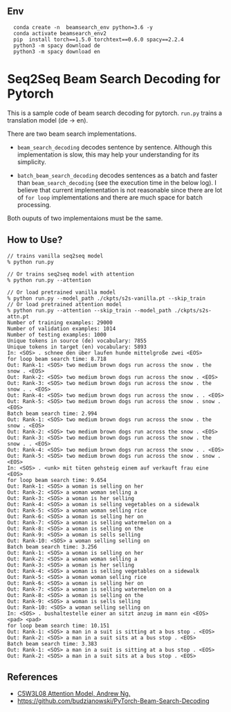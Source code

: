 ## Env 

      conda create -n  beamsearch_env python=3.6 -y
      conda activate beamsearch_env2
      pip  install torch==1.5.0 torchtext==0.6.0 spacy==2.2.4
      python3 -m spacy download de
      python3 -m spacy download en


# Seq2Seq Beam Search Decoding for Pytorch
This is a sample code of beam search decoding for pytorch. `run.py` trains a translation model (de -> en). 

There are two beam search implementations.
- `beam_search_decoding` decodes sentence by sentence. Although this implementation is slow, this may help your understanding for its simplicity.

- `batch_beam_search_decoding` decodes sentences as a batch and faster than `beam_search_decoding` (see the execution time in the below log). I believe that current implementation is not reasonable since there are lot of `for loop` implementations and there are much space for batch processing.

Both ouputs of two implementaions must be the same.


## How to Use?
```
// trains vanilla seq2seq model
% python run.py

// Or trains seq2seq model with attention
% python run.py --attention

// Or load pretrained vanilla model
% python run.py --model_path ./ckpts/s2s-vanilla.pt --skip_train
// Or load pretrained attention model
% python run.py --attention --skip_train --model_path ./ckpts/s2s-attn.pt
Number of training examples: 29000
Number of validation examples: 1014
Number of testing examples: 1000
Unique tokens in source (de) vocabulary: 7855
Unique tokens in target (en) vocabulary: 5893
In: <SOS> . schnee den über laufen hunde mittelgroße zwei <EOS>
for loop beam search time: 8.718
Out: Rank-1: <SOS> two medium brown dogs run across the snow . the snow . <EOS>
Out: Rank-2: <SOS> two medium brown dogs run across the snow . <EOS>
Out: Rank-3: <SOS> two medium brown dogs run across the snow . the snow . . <EOS>
Out: Rank-4: <SOS> two medium brown dogs run across the snow . . <EOS>
Out: Rank-5: <SOS> two medium brown dogs run across the snow . snow . <EOS>
Batch beam search time: 2.994
Out: Rank-1: <SOS> two medium brown dogs run across the snow . the snow . <EOS>
Out: Rank-2: <SOS> two medium brown dogs run across the snow . <EOS>
Out: Rank-3: <SOS> two medium brown dogs run across the snow . the snow . . <EOS>
Out: Rank-4: <SOS> two medium brown dogs run across the snow . . <EOS>
Out: Rank-5: <SOS> two medium brown dogs run across the snow . snow . <EOS>
In: <SOS> . <unk> mit tüten gehsteig einem auf verkauft frau eine <EOS>
for loop beam search time: 9.654
Out: Rank-1: <SOS> a woman is selling on her
Out: Rank-2: <SOS> a woman woman selling a
Out: Rank-3: <SOS> a woman is her selling
Out: Rank-4: <SOS> a woman is selling vegetables on a sidewalk
Out: Rank-5: <SOS> a woman woman selling rice
Out: Rank-6: <SOS> a woman is selling her on
Out: Rank-7: <SOS> a woman is selling watermelon on a
Out: Rank-8: <SOS> a woman is selling on the
Out: Rank-9: <SOS> a woman is sells selling
Out: Rank-10: <SOS> a woman selling selling on
Batch beam search time: 3.256
Out: Rank-1: <SOS> a woman is selling on her
Out: Rank-2: <SOS> a woman woman selling a
Out: Rank-3: <SOS> a woman is her selling
Out: Rank-4: <SOS> a woman is selling vegetables on a sidewalk
Out: Rank-5: <SOS> a woman woman selling rice
Out: Rank-6: <SOS> a woman is selling her on
Out: Rank-7: <SOS> a woman is selling watermelon on a
Out: Rank-8: <SOS> a woman is selling on the
Out: Rank-9: <SOS> a woman is sells selling
Out: Rank-10: <SOS> a woman selling selling on
In: <SOS> . bushaltestelle einer an sitzt anzug im mann ein <EOS> <pad> <pad>
for loop beam search time: 10.151
Out: Rank-1: <SOS> a man in a suit is sitting at a bus stop . <EOS>
Out: Rank-2: <SOS> a man in a suit sits at a bus stop . <EOS>
Batch beam search time: 3.383
Out: Rank-1: <SOS> a man in a suit is sitting at a bus stop . <EOS>
Out: Rank-2: <SOS> a man in a suit sits at a bus stop . <EOS>
```

## References
- [C5W3L08 Attention Model, Andrew Ng.](https://www.youtube.com/watch?v=quoGRI-1l0A&list=LLJENudvIT4mHIwNFAMlX29Q&index=2&t=0s)
- https://github.com/budzianowski/PyTorch-Beam-Search-Decoding
